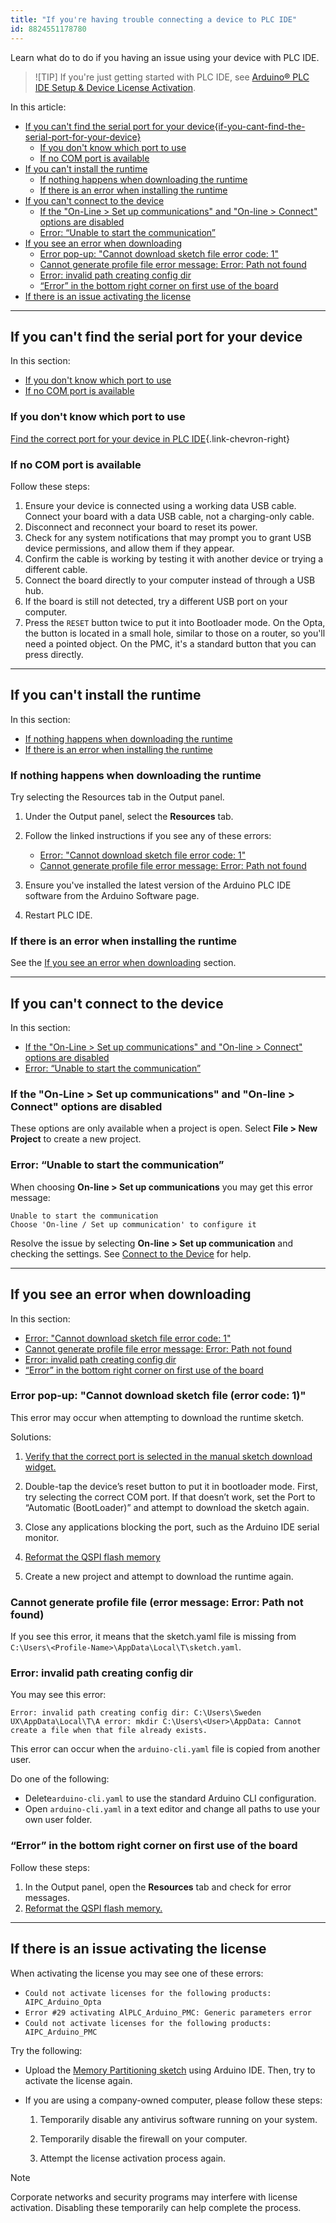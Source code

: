 ```yaml
---
title: "If you're having trouble connecting a device to PLC IDE"
id: 8824551178780
---
```


Learn what do to do if you having an issue using your device with PLC IDE.

> ![TIP]
> If you're just getting started with PLC IDE, see [Arduino® PLC IDE Setup & Device License Activation](https://docs.arduino.cc/software/plc-ide/tutorials/plc-ide-setup-license/).

In this article:

- [If you can't find the serial port for your device{if-you-cant-find-the-serial-port-for-your-device}](#if-you-cant-find-the-serial-port-for-your-deviceif-you-cant-find-the-serial-port-for-your-device)
  - [If you don't know which port to use](#if-you-dont-know-which-port-to-use)
  - [If no COM port is available](#if-no-com-port-is-available)
- [If you can't install the runtime](#if-you-cant-install-the-runtime)
  - [If nothing happens when downloading the runtime](#if-nothing-happens-when-downloading-the-runtime)
  - [If there is an error when installing the runtime](#if-there-is-an-error-when-installing-the-runtime)
- [If you can't connect to the device](#if-you-cant-connect-to-the-device)
  - [If the "On-Line > Set up communications" and "On-line > Connect" options are disabled](#if-the-on-line--set-up-communications-and-on-line--connect-options-are-disabled)
  - [Error: “Unable to start the communication”](#error-unable-to-start-the-communication)
- [If you see an error when downloading](#if-you-see-an-error-when-downloading)
  - [Error pop-up: "Cannot download sketch file error code: 1"](#error-pop-up-cannot-download-sketch-file-error-code-1)
  - [Cannot generate profile file error message: Error: Path not found](#cannot-generate-profile-file-error-message-error-path-not-found)
  - [Error: invalid path creating config dir](#error-invalid-path-creating-config-dir)
  - [“Error” in the bottom right corner on first use of the board](#error-in-the-bottom-right-corner-on-first-use-of-the-board)
- [If there is an issue activating the license](#if-there-is-an-issue-activating-the-license)

---

## If you can't find the serial port for your device

In this section:

- [If you don't know which port to use](#if-you-dont-know-which-port-to-use)
- [If no COM port is available](#if-no-com-port-is-available)

### If you don't know which port to use

[Find the correct port for your device in PLC IDE](https://support.arduino.cc/hc/en-us/articles/16724283965596-Find-the-correct-port-for-your-device-in-PLC-IDE){.link-chevron-right}

### If no COM port is available

Follow these steps:

1. Ensure your device is connected using a working data USB cable. Connect your board with a data USB cable, not a charging-only cable.
1. Disconnect and reconnect your board to reset its power.
1. Check for any system notifications that may prompt you to grant USB device permissions, and allow them if they appear.
1. Confirm the cable is working by testing it with another device or trying a different cable.
1. Connect the board directly to your computer instead of through a USB hub.
1. If the board is still not detected, try a different USB port on your computer.
1. Press the `RESET` button twice to put it into Bootloader mode. On the Opta, the button is located in a small hole, similar to those on a router, so you'll need a pointed object. On the PMC, it's a standard button that you can press directly.

---

## If you can't install the runtime

In this section:

- [If nothing happens when downloading the runtime](#if-nothing-happens-when-downloading-the-runtime)
- [If there is an error when installing the runtime](#if-there-is-an-error-when-installing-the-runtime)

### If nothing happens when downloading the runtime

Try selecting the Resources tab in the Output panel.

1. Under the Output panel, select the **Resources** tab.

1. Follow the linked instructions if you see any of these errors:

   - [Error: "Cannot download sketch file error code: 1"](#error-cannot-download-sketch-file-error-code-1)
   - [Cannot generate profile file error message: Error: Path not found](#cannot-generate-profile-file-error-message-error-path-not-found)

1. Ensure you've installed the latest version of the Arduino PLC IDE software from the Arduino Software page.

1. Restart PLC IDE.

### If there is an error when installing the runtime

See the [If you see an error when downloading](#if-you-see-an-error-when-downloading) section.

---

## If you can't connect to the device

In this section:

- [If the "On-Line > Set up communications" and "On-line > Connect" options are disabled](#if-the-on-line--set-up-communications-and-on-line--connect-options-are-disabled)
- [Error: “Unable to start the communication”](#error-unable-to-start-the-communication)

### If the "On-Line > Set up communications" and "On-line > Connect" options are disabled

These options are only available when a project is open. Select **File > New Project** to create a new project.

### Error: “Unable to start the communication”

When choosing **On-line > Set up communications** you may get this error message:

```
Unable to start the communication
Choose 'On-line / Set up communication' to configure it
```

Resolve the issue by selecting **On-line > Set up communication** and checking the settings. See [Connect to the Device](https://docs.arduino.cc/software/plc-ide/tutorials/plc-ide-setup-license#5-connect-to-the-device) for help.

---

## If you see an error when downloading

In this section:

- [Error: "Cannot download sketch file error code: 1"](#error-cannot-download-sketch-file-error-code-1)
- [Cannot generate profile file error message: Error: Path not found](#cannot-generate-profile-file-error-message-error-path-not-found)
- [Error: invalid path creating config dir](#error-invalid-path-creating-config-dir)
- [“Error” in the bottom right corner on first use of the board](#error-in-the-bottom-right-corner-on-first-use-of-the-board)

### Error pop-up: "Cannot download sketch file (error code: 1)"

This error may occur when attempting to download the runtime sketch.

Solutions:

1. [Verify that the correct port is selected in the manual sketch download widget.](https://support.arduino.cc/hc/en-us/articles/16724283965596)

1. Double-tap the device’s reset button to put it in bootloader mode. First, try selecting the correct COM port. If that doesn’t work, set the Port to “Automatic (BootLoader)” and attempt to download the sketch again.

1. Close any applications blocking the port, such as the Arduino IDE serial monitor.

1. [Reformat the QSPI flash memory](https://support.arduino.cc/hc/en-us/articles/16206977438748-Reset-the-flash-memory-on-STM32H747-based-devices)

1. Create a new project and attempt to download the runtime again.

### Cannot generate profile file (error message: Error: Path not found)

If you see this error, it means that the sketch.yaml file is missing from `C:\Users\<Profile-Name>\AppData\Local\T\sketch.yaml`.

### Error: invalid path creating config dir

You may see this error:

`Error: invalid path creating config dir: C:\Users\Sweden UX\AppData\Local\T\A error: mkdir C:\Users\<User>\AppData: Cannot create a file when that file already exists.`

This error can occur when the `arduino-cli.yaml` file is copied from another user.

Do one of the following:

- Delete`arduino-cli.yaml` to use the standard Arduino CLI configuration.
- Open `arduino-cli.yaml` in a text editor and change all paths to use your own user folder.

### “Error” in the bottom right corner on first use of the board

Follow these steps:

1. In the Output panel, open the **Resources** tab and check for error messages.
2. [Reformat the QSPI flash memory.](https://support.arduino.cc/hc/en-us/articles/16206977438748-Reset-the-flash-memory-on-STM32H747-based-devices)

---

## If there is an issue activating the license

When activating the license you may see one of these errors:

- `Could not activate licenses for the following products: AIPC_Arduino_Opta`
- `Error #29 activating AlPLC_Arduino_PMC: Generic parameters error`
- `Could not activate licenses for the following products: AIPC_Arduino_PMC`

Try the following:

- Upload the [Memory Partitioning sketch](https://docs.arduino.cc/tutorials/opta/memory-partitioning/) using Arduino IDE. Then, try to activate the license again.

- If you are using a company-owned computer, please follow these steps:

  1. Temporarily disable any antivirus software running on your system.

  1. Temporarily disable the firewall on your computer.

  1. Attempt the license activation process again.

> [!NOTE]
> Corporate networks and security programs may interfere with license activation. Disabling these temporarily can help complete the process.

<!-- markdownlint-disable-file HC001 -->
